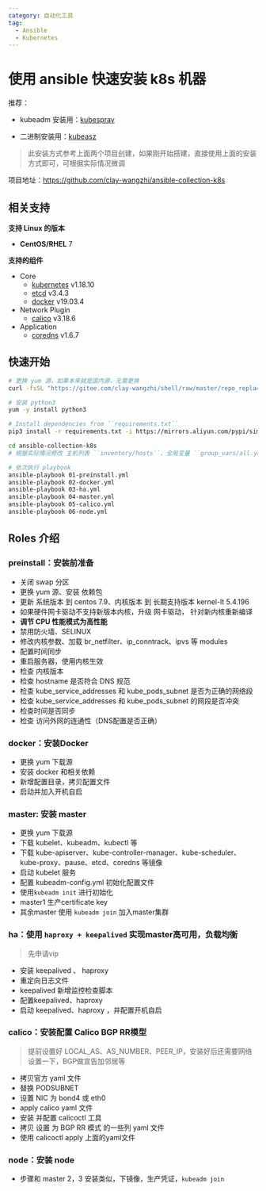 ```yaml
---
category: 自动化工具
tag:
  - Ansible
  - Kubernetes
---
```


# 使用 ansible 快速安装 k8s 机器

推荐：

* kubeadm 安装用：[kubespray](https://github.com/kubernetes-sigs/kubespray)

* 二进制安装用：[kubeasz](https://github.com/easzlab/kubeasz)

> 此安装方式参考上面两个项目创建，如果刚开始搭建，直接使用上面的安装方式即可，可根据实际情况微调

项目地址：https://github.com/clay-wangzhi/ansible-collection-k8s

## 相关支持

**支持 Linux 的版本**

- **CentOS/RHEL** 7

**支持的组件**

- Core
  - [kubernetes](https://github.com/kubernetes/kubernetes) v1.18.10
  - [etcd](https://github.com/coreos/etcd) v3.4.3
  - [docker](https://www.docker.com/) v19.03.4
- Network Plugin
  - [calico](https://github.com/projectcalico/calico) v3.18.6
- Application
  - [coredns](https://github.com/coredns/coredns) v1.6.7

## 快速开始

```bash
# 更换 yum 源，如果本来就是国内源，无需更换
curl -fsSL "https://gitee.com/clay-wangzhi/shell/raw/master/repo_replace.sh" | bash

# 安装 python3
yum -y install python3

# Install dependencies from ``requirements.txt``
pip3 install -r requirements.txt -i https://mirrors.aliyun.com/pypi/simple/

cd ansible-collection-k8s
# 根据实际情况修改 主机列表 ``inventory/hosts``、全局变量 ``group_vars/all.yml``

# 依次执行 playbook
ansible-playbook 01-preinstall.yml
ansible-playbook 02-docker.yml
ansible-playbook 03-ha.yml
ansible-playbook 04-master.yml
ansible-playbook 05-calico.yml
ansible-playbook 06-node.yml
```

## Roles 介绍

### preinstall：安装前准备

- 关闭 swap 分区
- 更换 yum 源、安装 依赖包
- 更新 系统版本 到 centos 7.9、内核版本 到 长期支持版本 kernel-lt 5.4.196
- 如果硬件网卡驱动不支持新版本内核，升级 网卡驱动， 针对新内核重新编译
- **调节 CPU 性能模式为高性能**
- 禁用防火墙、SELINUX
- 修改内核参数、加载 br_netfilter、ip_conntrack、ipvs 等 modules
- 配置时间同步
- 重启服务器，使用内核生效
- 检查 内核版本
- 检查 hostname 是否符合 DNS 规范
- 检查 kube_service_addresses 和 kube_pods_subnet 是否为正确的网络段
- 检查 kube_service_addresses 和 kube_pods_subnet 的网段是否冲突
- 检查时间是否同步
- 检查 访问外网的连通性（DNS配置是否正确）

### docker：安装Docker

- 更换 yum 下载源
- 安装 docker 和相关依赖
- 新增配置目录，拷贝配置文件
- 启动并加入开机自启

### master: 安装 master

- 更换 yum 下载源
- 下载 kubelet、kubeadm、kubectl 等
- 下载 kube-apiserver、kube-controller-manager、kube-scheduler、kube-proxy、pause、etcd、coredns 等镜像
- 启动 kubelet 服务
- 配置 kubeadm-config.yml 初始化配置文件
- 使用`kubeadm init` 进行初始化
- master1 生产certificate key
- 其余master 使用 `kubeadm join` 加入master集群

### ha：使用 `haproxy + keepalived` 实现master高可用，负载均衡

> 先申请vip

- 安装 keepalived 、 haproxy
- 重定向日志文件
- keepalived 新增监控检查脚本
- 配置keepalived、haproxy
- 启动 keepalived、haproxy ，并配置开机自启

### calico：安装配置 Calico BGP RR模型

> 提前设置好 LOCAL_AS、AS_NUMBER、PEER_IP，安装好后还需要网络设置一下，BGP做宣告加邻居等

- 拷贝官方 yaml 文件
- 替换 PODSUBNET
- 设置 NIC 为 bond4 或 eth0
- apply calico yaml 文件
- 安装 并配置 calicoctl 工具
- 拷贝 设置 为 BGP RR 模式 的一些列 yaml 文件
- 使用 calicoctl apply 上面的yaml文件

### node：安装 node

- 步骤和 master 2，3 安装类似，下镜像，生产凭证，`kubeadm join`